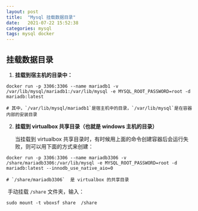 ```yaml
---
layout: post
title:  "Mysql 挂载数据目录"
date:   2021-07-22 15:52:38
categories: mysql
tags: mysql docker
---
```


## 挂载数据目录

1. **挂载到宿主机的目录中：**

``` shell
docker run -p 3306:3306 --name mariadb1 -v /var/lib/mysql/mariadb1:/var/lib/mysql -e MYSQL_ROOT_PASSWORD=root -d mariadb:latest

# 其中，`/var/lib/mysql/mariadb1`是宿主机中的目录，`/var/lib/mysql`是在容器内部的安装目录
```

2. **挂载到 virtualbox 共享目录（也就是 windows 主机的目录）**

   当挂载到 virtualbox 共享目录时，有时候用上面的命令创建容器后会运行失败，则可以用下面的方式来创建：

``` shell
docker run -p 3306:3306 --name mariadb3306 -v /share/mariadb3306:/var/lib/mysql -e MYSQL_ROOT_PASSWORD=root -d mariadb:latest --innodb_use_native_aio=0

# `/share/mariadb3306`  是 virtualbox 的共享目录
```

​		手动挂载 `/share` 文件夹，输入：

```shell
sudo mount -t vboxsf share  /share
```

